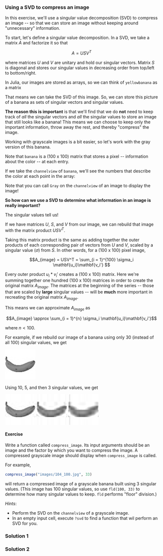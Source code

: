 
### Using a SVD to compress an image

In this exercise, we'll use a singular value decomposition (SVD) to compress an image -- so that we can store an image without keeping around "unnecessary" information.

To start, let's define a singular value decomposition. In a SVD, we take a matrix $A$ and factorize it so that

$$A = USV^T$$

where matrices $U$ and $V$ are unitary and hold our singular vectors. Matrix $S$ is diagonal and stores our singular values in decreasing order from top/left to bottom/right.

In Julia, our images are stored as arrays, so we can think of `yellowbanana` as a matrix

That means we can take the SVD of this image. So, we can store this picture of a banana as sets of singular vectors and singular values.

**The reason this is important** is that we'll find that we do **not** need to keep track of *all* the singular vectors and *all* the singular values to store an image that still looks like a banana! This means we can choose to keep only the important information, throw away the rest, and thereby "compress" the image.

Working with grayscale images is a bit easier, so let's work with the gray version of this banana.

Note that `banana` is a (100 x 100) matrix that stores a pixel -- information about the color -- at each entry.

If we take the `channelview` of `banana`, we'll see the numbers that describe the color at each point in the array:

Note that you can call `Gray` on the `channelview` of an image to display the image!

**So how can we use a SVD to determine what information in an image is really important?**

The singular values tell us!

If we have matrices $U$, $S$, and $V$ from our image, we can rebuild that image with the matrix product $USV^T$. 

Taking this matrix product is the same as adding together the outer products of each corresponding pair of vectors from $U$ and $V$, scaled by a singular value ($\sigma$) from $S$. In other words, for a (100 x 100) pixel image,

$$A_{image} = USV^T = \sum_{i = 1}^{100} \sigma_i \mathbf{u_i}\mathbf{v_i'} $$

Every outer product $u_i * v_i'$ creates a (100 x 100) matrix. Here we're summing together one hundred (100 x 100) matrices in order to create the original matrix $A_{image}$. The matrices at the beginning of the series -- those that are scaled by **large** singular values -- will be **much** more important in recreating the original matrix $A_{image}$.

This means we can approximate $A_{image}$ as

$$A_{image} \approx \sum_{i = 1}^{n} \sigma_i \mathbf{u_i}\mathbf{v_i'}$$

where $n < 100$.

For example, if we rebuild our image of a banana using only 30 (instead of all 100) singular values, we get

<img src="images/banana_30svals.png" alt="Drawing" style="width: 100px;"/>

Using 10, 5, and then 3 singular values, we get

<img src="images/banana_10svals.png" alt="Drawing" style="width: 100px;"/>
<img src="images/banana_5svals.png" alt="Drawing" style="width: 100px;"/>
<img src="images/banana_3svals.png" alt="Drawing" style="width: 100px;"/>

#### Exercise

Write a function called `compress_image`. Its input arguments should be an image and the factor by which you want to compress the image. A compressed grayscale image should display when `compress_image` is called.

For example,

```julia
compress_image("images/104_100.jpg", 33)
```

will return a compressed image of a grayscale banana built using 3 singular values. (This image has 100 singular values, so use `fld(100, 33)` to determine how many singular values to keep. `fld` performs "floor" division.)

*Hints*: 

* Perform the SVD on the `channelview` of a grayscale image.
* In an empty input cell, execute `?svd` to find a function that wil perform an SVD for you.

### Solution 1

### Solution 2
